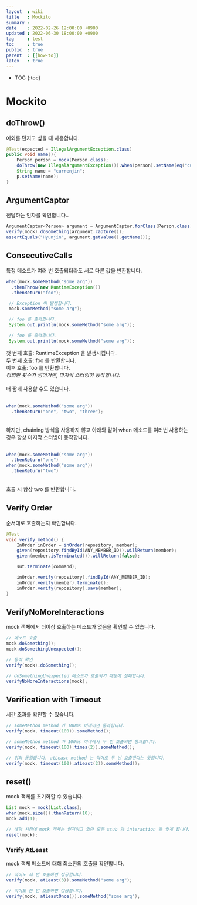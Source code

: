 ```yaml
---
layout  : wiki
title   : Mockito
summary :
date    : 2022-02-26 12:00:00 +0900
updated : 2022-06-30 18:00:00 +0900
tag     : test
toc     : true
public  : true
parent  : [[how-to]]
latex   : true
---
```

* TOC
{:toc}

# Mockito

## doThrow()
예외를 던지고 싶을 때 사용합니다.
```java
@Test(expected = IllegalArgumentException.class)
public void name(){
    Person person = mock(Person.class);
    doThrow(new IllegalArgumentException()).when(person).setName(eq("currenjin"));
    String name = "currenjin";
    p.setName(name);
}
```

## ArgumentCaptor

전달하는 인자를 확인합니다..

```java
ArgumentCaptor<Person> argument = ArgumentCaptor.forClass(Person.class);
verify(mock).doSomething(argument.capture());
assertEquals("Hyunjin", argument.getValue().getName()); 
```

## ConsecutiveCalls

특정 메소드가 여러 번 호출되더라도 서로 다른 값을 반환합니다.

```java
when(mock.someMethod("some arg"))
  .thenThrow(new RuntimeException())
  .thenReturn("foo");

 // Exception 이 발생합니다.
 mock.someMethod("some arg");

 // foo 를 출력합니다.
 System.out.println(mock.someMethod("some arg"));

 // foo 를 출력합니다.
 System.out.println(mock.someMethod("some arg"));
```

첫 번째 호출: RuntimeException 을 발생시킵니다.<br>
두 번째 호출: foo 를 반환합니다.<br>
이후 호출: foo 를 반환합니다.<br>
_정의한 횟수가 넘어가면, 마지막 스터빙이 동작합니다._<br>
<br>
더 짧게 사용할 수도 있습니다.<br>
<br>

```java
when(mock.someMethod("some arg"))
  .thenReturn("one", "two", "three");
```
<br>
하지만, chaining 방식을 사용하지 않고 아래와 같이 when 메소드를 여러번 사용하는 경우 항상 마지막 스터빙이 동작합니다.<br>
<br>

```java
when(mock.someMethod("some arg"))
  .thenReturn("one")
when(mock.someMethod("some arg"))
  .thenReturn("two")
```

<br>
호출 시 항상 two 를 반환합니다.<br>

## Verify Order
순서대로 호출하는지 확인합니다.
```java
@Test
void verify_method() {
    InOrder inOrder = inOrder(repository, member);
    given(repository.findById(ANY_MEMBER_ID)).willReturn(member);
    given(member.isTerminated()).willReturn(false);

    sut.terminate(command);

    inOrder.verify(repository).findById(ANY_MEMBER_ID);
    inOrder.verify(member).terminate();
    inOrder.verify(repository).save(member);
}
```

## VerifyNoMoreInteractions

mock 객체에서 더이상 호출하는 메소드가 없음을 확인할 수 있습니다.

```java
// 메소드 호출
mock.doSomething();
mock.doSomethingUnexpected();

// 동작 확인
verify(mock).doSomething();

// doSomethingUnexpected 메소드가 호출되기 때문에 실패합니다.
verifyNoMoreInteractions(mock);
```

## Verification with Timeout
시간 초과를 확인할 수 있습니다.

```java
// someMethod method 가 100ms 이내이면 통과합니다.
verify(mock, timeout(100)).someMethod();

// someMethod method 가 100ms 이내에서 두 번 호출되면 통과합니다.
verify(mock, timeout(100).times(2)).someMethod();

// 위와 동일합니다. atLeast method 는 적어도 두 번 호출한다는 뜻입니다.
verify(mock, timeout(100).atLeast(2)).someMethod();
```

## reset()

mock 객체를 초기화할 수 있습니다.

```java
List mock = mock(List.class);
when(mock.size()).thenReturn(10);
mock.add(1);

// 해당 시점에 mock 객체는 인지하고 있던 모든 stub 과 interaction 을 잊게 됩니다.
reset(mock);
```

### Verify AtLeast

mock 객체 메소드에 대해 최소한의 호출을 확인합니다.

```java
// 적어도 세 번 호출하면 성공합니다.
verify(mock, atLeast(3)).someMethod("some arg");

// 적어도 한 번 호출하면 성공합니다.
verify(mock, atLeastOnce()).someMethod("some arg");
```

